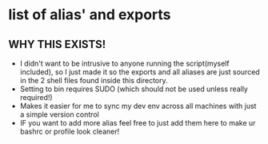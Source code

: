 # list of alias' and exports

## WHY THIS EXISTS!
- I didn't want to be intrusive to anyone running the script(myself included), so I just made it so the exports and all aliases are just sourced in the 2 shell files found inside this directory.
- Setting to bin requires SUDO (which should not be used unless really required!)
- Makes it easier for me to sync my dev env across all machines with just a simple version control
- IF you want to add more alias feel free to just add them here to make ur bashrc or profile look cleaner!